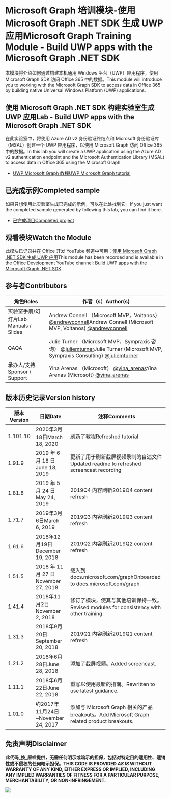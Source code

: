 # <a name="microsoft-graph-training-module---build-uwp-apps-with-the-microsoft-graph-net-sdk"></a><span data-ttu-id="bb56e-101">Microsoft Graph 培训模块-使用 Microsoft Graph .NET SDK 生成 UWP 应用</span><span class="sxs-lookup"><span data-stu-id="bb56e-101">Microsoft Graph Training Module - Build UWP apps with the Microsoft Graph .NET SDK</span></span>

<span data-ttu-id="bb56e-102">本模块将介绍如何通过构建本机通用 Windows 平台（UWP）应用程序，使用 Microsoft Graph SDK 访问 Office 365 中的数据。</span><span class="sxs-lookup"><span data-stu-id="bb56e-102">This module will introduce you to working with the Microsoft Graph SDK to access data in Office 365 by building native Universal Windows Platform (UWP) applications.</span></span>

## <a name="lab---build-uwp-apps-with-the-microsoft-graph-net-sdk"></a><span data-ttu-id="bb56e-103">使用 Microsoft Graph .NET SDK 构建实验室生成 UWP 应用</span><span class="sxs-lookup"><span data-stu-id="bb56e-103">Lab - Build UWP apps with the Microsoft Graph .NET SDK</span></span>

<span data-ttu-id="bb56e-104">在此实验室中，将使用 Azure AD v2 身份验证终结点和 Microsoft 身份验证库（MSAL）创建一个 UWP 应用程序，以使用 Microsoft Graph 访问 Office 365 中的数据。</span><span class="sxs-lookup"><span data-stu-id="bb56e-104">In this lab you will create a UWP application using the Azure AD v2 authentication endpoint and the Microsoft Authentication Library (MSAL) to access data in Office 365 using the Microsoft Graph.</span></span>

- [<span data-ttu-id="bb56e-105">UWP Microsoft Graph 教程</span><span class="sxs-lookup"><span data-stu-id="bb56e-105">UWP Microsoft Graph tutorial</span></span>](https://docs.microsoft.com/graph/tutorials/uwp)

## <a name="completed-sample"></a><span data-ttu-id="bb56e-106">已完成示例</span><span class="sxs-lookup"><span data-stu-id="bb56e-106">Completed sample</span></span>

<span data-ttu-id="bb56e-107">如果只想使用此实验室生成已完成的示例，可以在此处找到它。</span><span class="sxs-lookup"><span data-stu-id="bb56e-107">If you just want the completed sample generated by following this lab, you can find it here.</span></span>

- [<span data-ttu-id="bb56e-108">已完成项目</span><span class="sxs-lookup"><span data-stu-id="bb56e-108">Completed project</span></span>](demo)

## <a name="watch-the-module"></a><span data-ttu-id="bb56e-109">观看模块</span><span class="sxs-lookup"><span data-stu-id="bb56e-109">Watch the Module</span></span>

<span data-ttu-id="bb56e-110">此模块已记录并在 Office 开发 YouTube 频道中可用：[使用 Microsoft Graph .NET SDK 生成 UWP 应用](https://youtu.be/oBYCBxkWMRA)</span><span class="sxs-lookup"><span data-stu-id="bb56e-110">This module has been recorded and is available in the Office Development YouTube channel: [Build UWP apps with the Microsoft Graph .NET SDK](https://youtu.be/oBYCBxkWMRA)</span></span>

## <a name="contributors"></a><span data-ttu-id="bb56e-111">参与者</span><span class="sxs-lookup"><span data-stu-id="bb56e-111">Contributors</span></span>

|        <span data-ttu-id="bb56e-112">角色</span><span class="sxs-lookup"><span data-stu-id="bb56e-112">Roles</span></span>         |                                           <span data-ttu-id="bb56e-113">作者（s）</span><span class="sxs-lookup"><span data-stu-id="bb56e-113">Author(s)</span></span>                                           |
| -------------------- | --------------------------------------------------------------------------------------------- |
| <span data-ttu-id="bb56e-114">实验室手册/幻灯片</span><span class="sxs-lookup"><span data-stu-id="bb56e-114">Lab Manuals / Slides</span></span> | <span data-ttu-id="bb56e-115">Andrew Connell （Microsoft MVP，Voitanos） [@andrewconnell](//github.com/andrewconnell)</span><span class="sxs-lookup"><span data-stu-id="bb56e-115">Andrew Connell (Microsoft MVP, Voitanos) [@andrewconnell](//github.com/andrewconnell)</span></span>         |
| <span data-ttu-id="bb56e-116">QA</span><span class="sxs-lookup"><span data-stu-id="bb56e-116">QA</span></span>                   | <span data-ttu-id="bb56e-117">Julie Turner （Microsoft MVP，Sympraxis 咨询） [@juliemturner](//github.com/juliemturner)</span><span class="sxs-lookup"><span data-stu-id="bb56e-117">Julie Turner (Microsoft MVP, Sympraxis Consulting) [@juliemturner](//github.com/juliemturner)</span></span> |
| <span data-ttu-id="bb56e-118">承办人/支持</span><span class="sxs-lookup"><span data-stu-id="bb56e-118">Sponsor / Support</span></span>    | <span data-ttu-id="bb56e-119">Yina Arenas （Microsoft） [@yina_arenas](//github.com//github.com/yina_arenas)</span><span class="sxs-lookup"><span data-stu-id="bb56e-119">Yina Arenas (Microsoft) [@yina_arenas](//github.com//github.com/yina_arenas)</span></span>                  |

## <a name="version-history"></a><span data-ttu-id="bb56e-120">版本历史记录</span><span class="sxs-lookup"><span data-stu-id="bb56e-120">Version history</span></span>

| <span data-ttu-id="bb56e-121">版本</span><span class="sxs-lookup"><span data-stu-id="bb56e-121">Version</span></span> |        <span data-ttu-id="bb56e-122">日期</span><span class="sxs-lookup"><span data-stu-id="bb56e-122">Date</span></span>        |                       <span data-ttu-id="bb56e-123">注释</span><span class="sxs-lookup"><span data-stu-id="bb56e-123">Comments</span></span>                       |
| ------- | ------------------ | ---------------------------------------------------- |
| <span data-ttu-id="bb56e-124">1.10</span><span class="sxs-lookup"><span data-stu-id="bb56e-124">1.10</span></span>    | <span data-ttu-id="bb56e-125">2020年3月18日</span><span class="sxs-lookup"><span data-stu-id="bb56e-125">March 18, 2020</span></span>     | <span data-ttu-id="bb56e-126">刷新了教程</span><span class="sxs-lookup"><span data-stu-id="bb56e-126">Refreshed tutorial</span></span>                                   |
| <span data-ttu-id="bb56e-127">1.9</span><span class="sxs-lookup"><span data-stu-id="bb56e-127">1.9</span></span>     | <span data-ttu-id="bb56e-128">2019 年 6 月 18 日</span><span class="sxs-lookup"><span data-stu-id="bb56e-128">June 18, 2019</span></span>      | <span data-ttu-id="bb56e-129">更新了用于刷新截屏视频录制的自述文件</span><span class="sxs-lookup"><span data-stu-id="bb56e-129">Updated readme to refreshed screencast recording</span></span>     |
| <span data-ttu-id="bb56e-130">1.8</span><span class="sxs-lookup"><span data-stu-id="bb56e-130">1.8</span></span>     | <span data-ttu-id="bb56e-131">2019 年 5 月 24 日</span><span class="sxs-lookup"><span data-stu-id="bb56e-131">May 24, 2019</span></span>       | <span data-ttu-id="bb56e-132">2019Q4 内容刷新</span><span class="sxs-lookup"><span data-stu-id="bb56e-132">2019Q4 content refresh</span></span>                               |
| <span data-ttu-id="bb56e-133">1.7</span><span class="sxs-lookup"><span data-stu-id="bb56e-133">1.7</span></span>     | <span data-ttu-id="bb56e-134">2019年3月6日</span><span class="sxs-lookup"><span data-stu-id="bb56e-134">March 6, 2019</span></span>      | <span data-ttu-id="bb56e-135">2019Q3 内容刷新</span><span class="sxs-lookup"><span data-stu-id="bb56e-135">2019Q3 content refresh</span></span>                               |
| <span data-ttu-id="bb56e-136">1.6</span><span class="sxs-lookup"><span data-stu-id="bb56e-136">1.6</span></span>     | <span data-ttu-id="bb56e-137">2018年12月19日</span><span class="sxs-lookup"><span data-stu-id="bb56e-137">December 19, 2018</span></span>  | <span data-ttu-id="bb56e-138">2019Q2 内容刷新</span><span class="sxs-lookup"><span data-stu-id="bb56e-138">2019Q2 content refresh</span></span>                               |
| <span data-ttu-id="bb56e-139">1.5</span><span class="sxs-lookup"><span data-stu-id="bb56e-139">1.5</span></span>     | <span data-ttu-id="bb56e-140">2018 年 11 月 27 日</span><span class="sxs-lookup"><span data-stu-id="bb56e-140">November 27, 2018</span></span>  | <span data-ttu-id="bb56e-141">载入到 docs.microsoft.com/graph</span><span class="sxs-lookup"><span data-stu-id="bb56e-141">Onboarded to docs.microsoft.com/graph</span></span>                |
| <span data-ttu-id="bb56e-142">1.4</span><span class="sxs-lookup"><span data-stu-id="bb56e-142">1.4</span></span>     | <span data-ttu-id="bb56e-143">2018年11月2日</span><span class="sxs-lookup"><span data-stu-id="bb56e-143">November 2, 2018</span></span>   | <span data-ttu-id="bb56e-144">修订了模块，使其与其他培训保持一致。</span><span class="sxs-lookup"><span data-stu-id="bb56e-144">Revised modules for consistency with other training.</span></span> |
| <span data-ttu-id="bb56e-145">1.3</span><span class="sxs-lookup"><span data-stu-id="bb56e-145">1.3</span></span>     | <span data-ttu-id="bb56e-146">2018年9月20日</span><span class="sxs-lookup"><span data-stu-id="bb56e-146">September 20, 2018</span></span> | <span data-ttu-id="bb56e-147">2019Q1 内容刷新</span><span class="sxs-lookup"><span data-stu-id="bb56e-147">2019Q1 content refresh</span></span>                               |
| <span data-ttu-id="bb56e-148">1.2</span><span class="sxs-lookup"><span data-stu-id="bb56e-148">1.2</span></span>     | <span data-ttu-id="bb56e-149">2018年6月28日</span><span class="sxs-lookup"><span data-stu-id="bb56e-149">June 28, 2018</span></span>      | <span data-ttu-id="bb56e-150">添加了截屏视频。</span><span class="sxs-lookup"><span data-stu-id="bb56e-150">Added screencast.</span></span>                                    |
| <span data-ttu-id="bb56e-151">1.1</span><span class="sxs-lookup"><span data-stu-id="bb56e-151">1.1</span></span>     | <span data-ttu-id="bb56e-152">2018年6月22日</span><span class="sxs-lookup"><span data-stu-id="bb56e-152">June 22, 2018</span></span>      | <span data-ttu-id="bb56e-153">重写以使用最新的指南。</span><span class="sxs-lookup"><span data-stu-id="bb56e-153">Rewritten to use latest guidance.</span></span>                    |
| <span data-ttu-id="bb56e-154">1.0</span><span class="sxs-lookup"><span data-stu-id="bb56e-154">1.0</span></span>     | <span data-ttu-id="bb56e-155">约2017年11月24日</span><span class="sxs-lookup"><span data-stu-id="bb56e-155">~November 24, 2017</span></span> | <span data-ttu-id="bb56e-156">添加与 Microsoft Graph 相关的产品 breakouts。</span><span class="sxs-lookup"><span data-stu-id="bb56e-156">Add Microsoft Graph related product breakouts.</span></span>       |

## <a name="disclaimer"></a><span data-ttu-id="bb56e-157">免责声明</span><span class="sxs-lookup"><span data-stu-id="bb56e-157">Disclaimer</span></span>

<span data-ttu-id="bb56e-158">**此代码_按_原样提供，无需任何明示或暗示的担保，包括对特定目的适用性、适销性或不侵权的任何暗示担保。**</span><span class="sxs-lookup"><span data-stu-id="bb56e-158">**THIS CODE IS PROVIDED _AS IS_ WITHOUT WARRANTY OF ANY KIND, EITHER EXPRESS OR IMPLIED, INCLUDING ANY IMPLIED WARRANTIES OF FITNESS FOR A PARTICULAR PURPOSE, MERCHANTABILITY, OR NON-INFRINGEMENT.**</span></span>

<!-- markdownlint-disable MD033 -->
<img src="https://telemetry.sharepointpnp.com/msgraph-training-uwp" />
